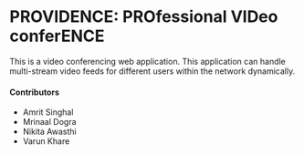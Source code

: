 # PROVIDENCE: PROfessional VIDeo conferENCE

This is a video conferencing web application. This application can handle multi-stream video feeds for different users within the network dynamically.

#### Contributors

- Amrit Singhal
- Mrinaal Dogra
- Nikita Awasthi
- Varun Khare
